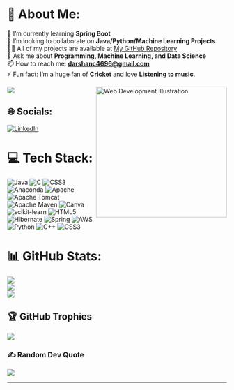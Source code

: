 # 💫 About Me:
🌱 I’m currently learning **Spring Boot**<br>
👯 I’m looking to collaborate on **Java/Python/Machine Learning Projects**<br>
👨‍💻 All of my projects are available at [My GitHub Repository](https://github.com/darshanc4696)<br>
💬 Ask me about **Programming, Machine Learning, and Data Science**<br>
📫 How to reach me: **darshanc4696@gmail.com**<br>
⚡ Fun fact: I’m a huge fan of **Cricket** and love **Listening to music**.

<img align="right" src="https://img.freepik.com/premium-vector/illustration-web-development-programmer-coding-website_746655-2851.jpg" alt="Web Development Illustration" width="300"/>


[![](https://visitcount.itsvg.in/api?id=darshanc4696&icon=0&color=5)](https://visitcount.itsvg.in)


## 🌐 Socials:
[![LinkedIn](https://img.shields.io/badge/LinkedIn-%230077B5.svg?logo=linkedin&logoColor=white)](https://linkedin.com/in/darshan-gowda-c) 

# 💻 Tech Stack:
![Java](https://img.shields.io/badge/java-%23ED8B00.svg?style=flat-square&logo=openjdk&logoColor=white) ![C](https://img.shields.io/badge/c-%2300599C.svg?style=flat-square&logo=c&logoColor=white) ![CSS3](https://img.shields.io/badge/css3-%231572B6.svg?style=flat-square&logo=css3&logoColor=white) ![Anaconda](https://img.shields.io/badge/Anaconda-%2344A833.svg?style=flat-square&logo=anaconda&logoColor=white) ![Apache](https://img.shields.io/badge/apache-%23D42029.svg?style=flat-square&logo=apache&logoColor=white) ![Apache Tomcat](https://img.shields.io/badge/apache%20tomcat-%23F8DC75.svg?style=flat-square&logo=apache-tomcat&logoColor=black) ![Apache Maven](https://img.shields.io/badge/Apache%20Maven-C71A36?style=flat-square&logo=Apache%20Maven&logoColor=white) ![Canva](https://img.shields.io/badge/Canva-%2300C4CC.svg?style=flat-square&logo=Canva&logoColor=white) ![scikit-learn](https://img.shields.io/badge/scikit--learn-%23F7931E.svg?style=flat-square&logo=scikit-learn&logoColor=white) ![HTML5](https://img.shields.io/badge/html5-%23E34F26.svg?style=flat-square&logo=html5&logoColor=white) ![Hibernate](https://img.shields.io/badge/Hibernate-59666C?style=flat-square&logo=Hibernate&logoColor=white) ![Spring](https://img.shields.io/badge/spring-%236DB33F.svg?style=flat-square&logo=spring&logoColor=white) ![AWS](https://img.shields.io/badge/AWS-%23FF9900.svg?style=flat-square&logo=amazon-aws&logoColor=white) ![Python](https://img.shields.io/badge/python-3670A0?style=flat-square&logo=python&logoColor=ffdd54) ![C++](https://img.shields.io/badge/c++-%2300599C.svg?style=flat-square&logo=c%2B%2B&logoColor=white) ![CSS3](https://img.shields.io/badge/css3-%231572B6.svg?style=flat-square&logo=css3&logoColor=white)
# 📊 GitHub Stats:
![](https://github-readme-stats.vercel.app/api?username=darshanc4696&theme=neon&hide_border=false&include_all_commits=true&count_private=true)<br/>
![](https://github-readme-streak-stats.herokuapp.com/?user=darshanc4696&theme=neon&hide_border=false)<br/>
![](https://github-readme-stats.vercel.app/api/top-langs/?username=darshanc4696&theme=neon&hide_border=false&include_all_commits=true&count_private=true&layout=compact)

## 🏆 GitHub Trophies
![](https://github-profile-trophy.vercel.app/?username=darshanc4696&theme=neon&no-frame=false&no-bg=false&margin-w=4)

### ✍️ Random Dev Quote
![](https://quotes-github-readme.vercel.app/api?type=horizontal&theme=tokyonight)

---


<!-- Proudly created with GPRM ( https://gprm.itsvg.in ) -->
